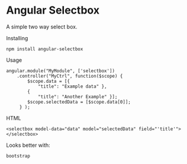 Angular Selectbox
=======================================================================================

A simple two way select box. 

Installing
```
npm install angular-selectbox
```

Usage
```
angular.module("MyModule", ['selectbox'])
	.controller("MyCtrl", function($scope) {
		$scope.data = [{
			"title": "Example data" },	
		{
			"title": "Another Example" }];
		$scope.selectedData = [$scope.data[0]];
	 } );
```

HTML
```
<selectbox model-data="data" model="selectedData" field="'title'"></selectbox>
```

Looks better with:
```
bootstrap
```

